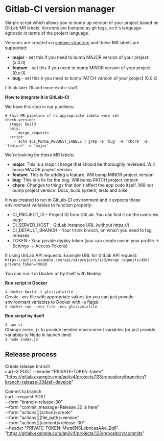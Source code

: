 # Gitlab-CI version manager

Simple script which allows you to bump up version of your project based on GitLab MR labels. Versions are bumped as git tags, so it's language-agnostic in terms of the project language.

Versions are created via [semver structure](https://semver.org/) and these MR labels are supported:  
- **major** - set this if you need to bump MAJOR version of your project (x.0.0)  
- **feature** - set this if you need to bump MINOR version of your project (0.x.0)  
- **bug** - set this ir you need to bump PATCH version of your project (0.0.x)  

I think later I'll add more exotic stuff

**How to integrate it in GitLab-CI**

We have this step in our pipelines:  

```
# Fail MR pipeline if no appropriate labels were set
check-version:
  stage: build
  only:
    - merge_requests
  script:
    - echo $CI_MERGE_REQUEST_LABELS | grep -e 'bug' -e 'chore' -e 'feature' -e 'major'
```

We're looking for these MR labels:  
- **major**: This is a major change that should be thoroughly reviewed. Will bump MAJOR project version  
- **feature**: This is for adding a feature. Will bump MINOR project version  
- **bug**: This is a fix for the bug. Will bump PATCH project version  
- **chore**: Changes to things that don't affect the app code itself. Will not bump project version. Docs, build system, tests and alike  

It was created to run in GitLab-CI environment and it expects these environment variables to function properly:

- CI_PROJECT_ID - Project ID from GitLab. You can find it on the overview page
- CI_SERVER_HOST - GitLab instance URL (without https://)
- CI_DEFAULT_BRANCH - Your trunk branch, on which you need to tag releases
- TOKEN - Your private deploy token (you can create one in your profile -> Settings -> Access Tokens)

It using GitLab API requests. Example URL for GitLab API request:  
`https://gitlab.example.com/api/v4/projects/123/merge_requests/456?private_token=TOKEN`

You can run it in Docker or by itself with Nodejs

**Run script in Docker**

`$ docker build -t glci:volatile .`  
Create `.env` file with appropriate values (or you can just provide environment variables to Docker with `-e` flags)  
`$ docker run --env-file .env glci:volatile`

**Run script by itself**

`$ npm ci`  
Change `index.js` to provide needed environment variables (or just provide variables to Node in launch time)  
`$ node index.js`

## Release process

Create release branch  
curl -X POST --header "PRIVATE-TOKEN: token" "https://gitlab.example.com/api/v4/projects/123/repository/branches?branch=release-30&ref=develop"

Commit to branch  
curl --request POST \
     --form "branch=release-30" \
     --form "commit_message=Release 30 is here" \
     --form "actions[][action]=create" \
     --form "actions[][file_path]=version" \
     --form "actions[][content]=release-30" \
     --header "PRIVATE-TOKEN: Mwq6NSLebncasAAa_Zq6" \
     "https://gitlab.example.com/api/v4/projects/123/repository/commits"
